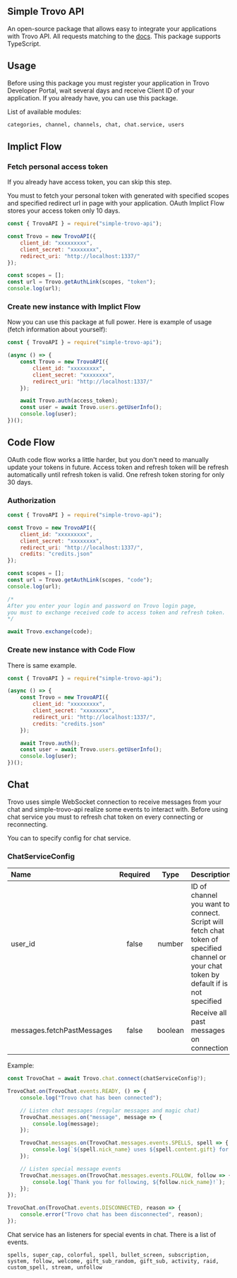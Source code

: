 ## Simple Trovo API

An open-source package that allows easy to integrate your applications with Trovo API. All requests matching to the [docs](https://developer.trovo.live/docs/APIs.html#_1-introduction). This package supports TypeScript.

## Usage

Before using this package you must register your application in Trovo Developer Portal, wait several days and receive Client ID of your application. If you already have, you can use this package.

List of available modules:
```bash
categories, channel, channels, chat, chat.service, users
```

## Implict Flow


### Fetch personal access token

If you already have access token, you can skip this step.

You must to fetch your personal token with generated with specified scopes and specified redirect url in page with your application. OAuth Implict Flow stores your access token only 10 days.

```javascript
const { TrovoAPI } = require("simple-trovo-api");

const Trovo = new TrovoAPI({
    client_id: "xxxxxxxxx",
    client_secret: "xxxxxxxx",
    redirect_uri: "http://localhost:1337/"
});

const scopes = [];
const url = Trovo.getAuthLink(scopes, "token");
console.log(url);
```

### Create new instance with Implict Flow

Now you can use this package at full power. Here is example of usage (fetch information about yourself):

```javascript
const { TrovoAPI } = require("simple-trovo-api");

(async () => {
    const Trovo = new TrovoAPI({
        client_id: "xxxxxxxxx",
        client_secret: "xxxxxxxx",
        redirect_uri: "http://localhost:1337/"
    });

    await Trovo.auth(access_token);
    const user = await Trovo.users.getUserInfo();
    console.log(user);
})();
```

## Code Flow

OAuth code flow works a little harder, but you don't need to manually update your tokens in future. Access token and refresh token will be refresh automatically until refresh token is valid. One refresh token storing for only 30 days.

### Authorization

```javascript
const { TrovoAPI } = require("simple-trovo-api");

const Trovo = new TrovoAPI({
    client_id: "xxxxxxxxx",
    client_secret: "xxxxxxxx",
    redirect_uri: "http://localhost:1337/",
    credits: "credits.json"
});

const scopes = [];
const url = Trovo.getAuthLink(scopes, "code");
console.log(url);

/*
After you enter your login and password on Trovo login page, 
you must to exchange received code to access token and refresh token.
*/

await Trovo.exchange(code);
```


### Create new instance with Code Flow

There is same example.

```javascript
const { TrovoAPI } = require("simple-trovo-api");

(async () => {
    const Trovo = new TrovoAPI({
        client_id: "xxxxxxxxx",
        client_secret: "xxxxxxxx",
        redirect_uri: "http://localhost:1337/",
        credits: "credits.json"
    });

    await Trovo.auth();
    const user = await Trovo.users.getUserInfo();
    console.log(user);
})();
```

## Chat

Trovo uses simple WebSocket connection to receive messages from your chat and simple-trovo-api realize some events to interact with. Before using chat service you must to refresh chat token on every connecting or reconnecting.

You can to specify config for chat service.

### ChatServiceConfig
| Name | Required | Type | Description |
| :--- | :---: | :---: | :--- |
| user_id | false | number | ID of channel you want to connect. Script will fetch chat token of specified channel or your chat token by default if is not specified |
| messages.fetchPastMessages | false | boolean | Receive all past messages on connection |

Example:

```javascript
const TrovoChat = await Trovo.chat.connect(chatServiceConfig?);

TrovoChat.on(TrovoChat.events.READY, () => {
    console.log("Trovo chat has been connected");

    // Listen chat messages (regular messages and magic chat)
    TrovoChat.messages.on("message", message => {
        console.log(message);
    });

    TrovoChat.messages.on(TrovoChat.messages.events.SPELLS, spell => {
        console.log(`${spell.nick_name} uses ${spell.content.gift} for ${spell.content.num} mana!`);
    });

    // Listen special message events
    TrovoChat.messages.on(TrovoChat.messages.events.FOLLOW, follow => {
        console.log(`Thank you for following, ${follow.nick_name}!`);
    });
});

TrovoChat.on(TrovoChat.events.DISCONNECTED, reason => {
    console.error("Trovo chat has been disconnected", reason);
});
```

Chat service has an listeners for special events in chat. There is a list of events.

```
spells, super_cap, colorful, spell, bullet_screen, subscription, system, follow, welcome, gift_sub_random, gift_sub, activity, raid, custom_spell, stream, unfollow
```